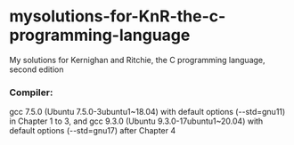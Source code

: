 # mysolutions-for-KnR-the-c-programming-language
My solutions for Kernighan and Ritchie, the C programming language, second edition
### Compiler: 
gcc 7.5.0 (Ubuntu 7.5.0-3ubuntu1~18.04) with default options (--std=gnu11) in Chapter 1 to 3, and
gcc 9.3.0 (Ubuntu 9.3.0-17ubuntu1~20.04) with default options (--std=gnu17) after Chapter 4
